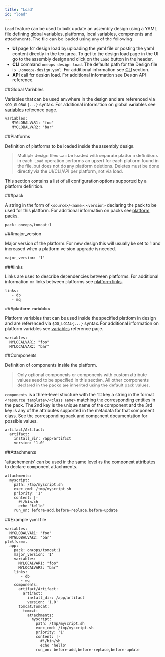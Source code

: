 ```yaml
---
title: "Load"
id: "load"
---
```


`Load` feature can be used to bulk update an assembly design using a YAML file defining global variables, platforms, local variables, components and attachments. The file can be loaded using any of the following:

* **UI** page for design load by uploading the yaml file or posting the yaml content directly in the text area. To get to the design load page in the UI go to the assembly design and click on the `Load` button in the header.
* **CLI** command `oneops design load`. The defaults path for the Design file is `./oneops-design.yaml`. For additional information see [CLI](../../admin/key-concepts/#cli) section.
* **API** call for design load. For additional information see [Design API](../../developer/references/#design) reference.


##Global Variables

Variables that can be used anywhere in the design and are referenced via `$OO_GLOBAL{...}` syntax. For additional information on global variables see [variables](../references/#variables) reference page.

```
variables:
   MYGLOBALVAR1: "foo"
   MYGLOBALVAR2: "bar"
```

##Platforms

Definition of platforms to be loaded inside the assembly design.

> Multiple design files can be loaded with separate platform definitions in each. `Load` operation performs an upsert for each platform found in the file, but does not do any platform deletions.  Deletes must be done directly via the UI/CLI/API per platform, not via load.

This section contains a list of all configuration options supported by a platform definition.

###pack

A string in the form of `<source>/<name>:<version>` declaring the pack to be used for this platform. For additional information on packs see [platform packs](../references/#platform-packs).

```
pack: oneops/tomcat:1
```

###major_version

Major version of the platform. For new design this will usually be set to 1 and increased when a platform version upgrade is needed.

```
major_version: '1'
```

###links

Links are used to describe dependencies between platforms. For additional information on links between platforms see [platform links](../references/#platform-links).

```
links:
   - db
   - mq
```

###platform variables

Platform variables that can be used inside the specified platform in design and are referenced via `$OO_LOCAL{...}` syntax. For additional information on platform variables see [variables](../references/#variables) reference page.

```
variables:
  MYLOCALVAR1: "foo"
  MYLOCALVAR2: "bar"
```

##Components

Definition of components inside the platform.

> Only optional components or components with custom attribute values need to be specified in this section.  All other components declared in the packs are inherited using the default pack values.

`components` is a three-level structure with the 1st key a string in the format `<resource template>/<class name>` matching the corresponding entities in the pack. The 2nd key is the unique name of the component and the 3rd key is any of the attributes supported in the metadata for that component class. See the corresponding pack and component documentation for possible values.

```
artifact/Artifact:
  artifact:
    install_dir: /app/artifact
    version: '1.0'
```

##Attachments

'attachements' can be used in the same level as the component attributes to declare component attachments.

```
attachments:
  myscript:
    path: /tmp/myscript.sh
    exec_cmd: /tmp/myscript.sh
    priority: '1'
    content: |-
      #!/bin/sh
      echo "hello"
    run_on: before-add,before-replace,before-update
```

##Example yaml file

```
variables:
  MYGLOBALVAR1: "foo"
  MYGLOBALVAR2: "bar"
platforms:
  app:
    pack: oneops/tomcat:1
    major_version: '1'
    variables:
      MYLOCALVAR1: "foo"
      MYLOCALVAR2: "bar"
    links:
       - db
       - mq
    components:
      artifact/Artifact:
        artifact:
          install_dir: /app/artifact
          version: '1.0'
      tomcat/Tomcat:
        tomcat:
          attachments:
            myscript:
              path: /tmp/myscript.sh
              exec_cmd: /tmp/myscript.sh
              priority: '1'
              content: |-
                #!/bin/sh
                echo "hello"
              run_on: before-add,before-replace,before-update
```
